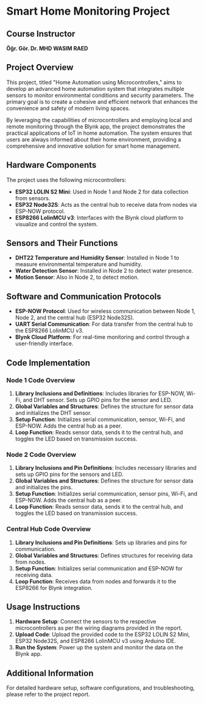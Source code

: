 # Smart Home Monitoring Project


## Course Instructor
**Öğr. Gör. Dr. MHD WASIM RAED**

## Project Overview
This project, titled "Home Automation using Microcontrollers," aims to develop an advanced home automation system that integrates multiple sensors to monitor environmental conditions and security parameters. The primary goal is to create a cohesive and efficient network that enhances the convenience and safety of modern living spaces.

By leveraging the capabilities of microcontrollers and employing local and remote monitoring through the Blynk app, the project demonstrates the practical applications of IoT in home automation. The system ensures that users are always informed about their home environment, providing a comprehensive and innovative solution for smart home management.

## Hardware Components
The project uses the following microcontrollers:
- **ESP32 LOLIN S2 Mini**: Used in Node 1 and Node 2 for data collection from sensors.
- **ESP32 Node32S**: Acts as the central hub to receive data from nodes via ESP-NOW protocol.
- **ESP8266 LolinMCU v3**: Interfaces with the Blynk cloud platform to visualize and control the system.

## Sensors and Their Functions
- **DHT22 Temperature and Humidity Sensor**: Installed in Node 1 to measure environmental temperature and humidity.
- **Water Detection Sensor**: Installed in Node 2 to detect water presence.
- **Motion Sensor**: Also in Node 2, to detect motion.

## Software and Communication Protocols
- **ESP-NOW Protocol**: Used for wireless communication between Node 1, Node 2, and the central hub (ESP32 Node32S).
- **UART Serial Communication**: For data transfer from the central hub to the ESP8266 LolinMCU v3.
- **Blynk Cloud Platform**: For real-time monitoring and control through a user-friendly interface.

## Code Implementation
### Node 1 Code Overview
1. **Library Inclusions and Definitions**: Includes libraries for ESP-NOW, Wi-Fi, and DHT sensor. Sets up GPIO pins for the sensor and LED.
2. **Global Variables and Structures**: Defines the structure for sensor data and initializes the DHT sensor.
3. **Setup Function**: Initializes serial communication, sensor, Wi-Fi, and ESP-NOW. Adds the central hub as a peer.
4. **Loop Function**: Reads sensor data, sends it to the central hub, and toggles the LED based on transmission success.

### Node 2 Code Overview
1. **Library Inclusions and Pin Definitions**: Includes necessary libraries and sets up GPIO pins for the sensors and LED.
2. **Global Variables and Structures**: Defines the structure for sensor data and initializes the pins.
3. **Setup Function**: Initializes serial communication, sensor pins, Wi-Fi, and ESP-NOW. Adds the central hub as a peer.
4. **Loop Function**: Reads sensor data, sends it to the central hub, and toggles the LED based on transmission success.

### Central Hub Code Overview
1. **Library Inclusions and Pin Definitions**: Sets up libraries and pins for communication.
2. **Global Variables and Structures**: Defines structures for receiving data from nodes.
3. **Setup Function**: Initializes serial communication and ESP-NOW for receiving data.
4. **Loop Function**: Receives data from nodes and forwards it to the ESP8266 for Blynk integration.

## Usage Instructions
1. **Hardware Setup**: Connect the sensors to the respective microcontrollers as per the wiring diagrams provided in the report.
2. **Upload Code**: Upload the provided code to the ESP32 LOLIN S2 Mini, ESP32 Node32S, and ESP8266 LolinMCU v3 using Arduino IDE.
3. **Run the System**: Power up the system and monitor the data on the Blynk app.

## Additional Information
For detailed hardware setup, software configurations, and troubleshooting, please refer to the project report.
